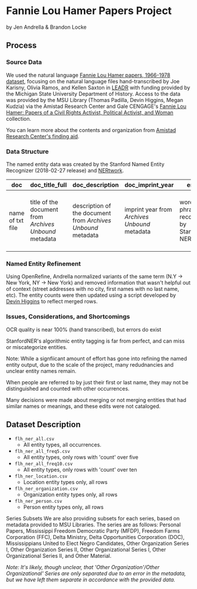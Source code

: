 # Fannie Lou Hamer Papers Project
by Jen Andrella & Brandon Locke

## Process
### Source Data
We used the natural language [Fannie Lou Hamer papers, 1966-1978 dataset](https://listings.lib.msu.edu/fannielouhamer/), focusing on the natural language files hand-transcribed by Joe Karisny, Olivia Ramos, and Kellen Saxton in [LEADR](leadr.msu.edu) with funding provided by the Michigan State University Department of History. Access to the data was provided by the MSU Library (Thomas Padilla, Devin Higgins, Megan Kudzia) via the Amistad Research Center and Gale CENGAGE's [Fannie Lou Hamer: Papers of a Civil Rights Activist, Political Activist, and Woman](https://www.gale.com/binaries/content/assets/gale-us-en/primary-sources/archives-unbound/primary-sources_-archives-unbound_fannie-lou-hamer_papers-of-a-civil-rights-activitist-political-activist-and-woman.pdf) collection. 

You can learn more about the contents and organization from [Amistad Research Center's finding aid](http://amistadresearchcenter.tulane.edu/archon/index.php?p=collections/controlcard&id=3).

### Data Structure
The named entity data was created by the Stanford Named Entity Recognizer (2018-02-27 release) and [NERtwork](https://github.com/brandontlocke/NERtwork).

| doc | doc\_title\_full | doc_description | doc\_imprint\_year | entity | type | count |
| ------------- | ------------- | ------------- | ------------- | ------------- | ------------- | ------------- |
| name of txt file  | title of the document from *Archives Unbound* metadata | description of the document from *Archives Unbound* metadata | imprint year from *Archives Unbound* metadata | word or phrase recognized by Stanford NER  | type of entity (person, location, organization)  | number of times the entity & type occurred in the doc |


### Named Entity Refinement
Using OpenRefine, Andrella normalized variants of the same term (N.Y -> New York, NY -> New York) and removed information that wasn't helpful out of context (street addresses with no city, first names with no last name, etc). The entity counts were then updated using a script developed by [Devin Higgins](https://github.com/devinhiggins) to reflect merged rows. 

### Issues, Considerations, and Shortcomings
OCR quality is near 100% (hand transcribed), but errors do exist

StanfordNER's algorithmic entity tagging is far from perfect, and can miss or miscategorize entities.

Note: While a signfiicant amount of effort has gone into refining the named entity output, due to the scale of the project, many redudnancies and unclear entity names remain.

When people are referred to by just their first or last name, they may not be distinguished and counted with other occurrences.

Many decisions were made about merging or not merging entities that had similar names or meanings, and these edits were not cataloged.

## Dataset Description
- `flh_ner_all.csv`  
  - All entity types, all occurrences.  
- `flh_ner_all_freq5.csv`  
  - All entity types, only rows with 'count' over five  
- `flh_ner_all_freq10.csv`  
  - All entity types, only rows with 'count' over ten  
- `flh_ner_location.csv`  
  - Location entity types only, all rows  
- `flh_ner_organization.csv`  
  - Organization entity types only, all rows  
- `flh_ner_person.csv`  
  - Person entity types only, all rows  

Series Subsets
We are also providing subsets for each series, based on metadata provided to MSU Libraries. The series are as follows: Personal Papers, Mississippi Freedom Democratic Party (MFDP), Freedom Farms Corporation (FFC), Delta Ministry, Delta Opportunities Corporation (DOC), Mississippians United to Elect Negro Candidates, Other Organization Series I, Other Organization Series II, Other Organizational Series I, Other Organizational Series II, and Other Material. 

_Note: It's likely, though unclear, that 'Other Organization'/Other Organizational' Series are only separated due to an error in the metadata, but we have left them separate in accordance with the provided data._
